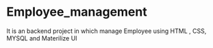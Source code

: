 # Employee_management
It is an backend project in which manage Employee using HTML , CSS, MYSQL and Materilize UI
